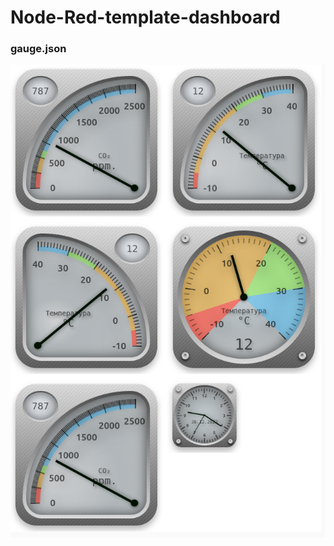 # Node-Red-template-dashboard

### gauge.json

![Image alt](https://github.com/immortalserg/Node-Red-template-dashboard/raw/main/061.png)


